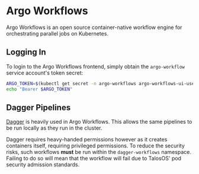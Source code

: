 # Argo Workflows

Argo Workflows is an open source container-native workflow engine for orchestrating parallel jobs on Kubernetes.

## Logging In

To login to the Argo Workflows frontend, simply obtain the `argo-workflow` service account's token secret:

```bash
ARGO_TOKEN=$(kubectl get secret -n argo-workflows argo-workflows-ui-user-read-only-sa-token -o json | jq -r '.data.token' | base64 -d)
echo "Bearer $ARGO_TOKEN"
```


## Dagger Pipelines

[Dagger](https://dagger.io/) is heavily used in Argo Workflows. This allows the same pipelines to be run locally as they run in the cluster.

Dagger requires heavy-handed permissions however as it creates containers itself, requiring privileged permissions. To reduce the security risks, such workflows **must** be run within the `dagger-workflows` namespace.
Failing to do so will mean that the workflow will fail due to TalosOS' pod security admission standards. 


